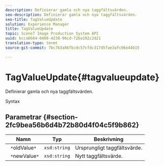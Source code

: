 ```yaml
---
description: Definierar gamla och nya taggfältsvärden.
seo-description: Definierar gamla och nya taggfältsvärden.
seo-title: TagValueUpdate
solution: Experience Manager
title: TagValueUpdate
topic: Scene7 Image Production System API
uuid: bcca6664-0406-4238-96cd-726a192c2d21
translation-type: tm+mt
source-git-commit: 7bc7b3a86fbcdc57cfdc31745fae3afc06e44b15

---
```



# TagValueUpdate{#tagvalueupdate}

Definierar gamla och nya taggfältsvärden.

Syntax

## Parametrar {#section-2fc9bea56b6d4b72b80d4f04c5f9b862}

| Namn | Typ | Beskrivning |
|---|---|---|
| ` *`oldValue`*` | `xsd:string` | Ursprungligt taggfältsvärde. |
| ` *`newValue`*` | `xsd:string` | Nytt taggfältsvärde. |

